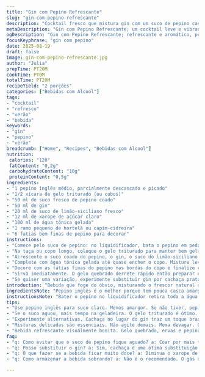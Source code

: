 ```yaml
---
title: "Gin com Pepino Refrescante"
slug: "gin-com-pepino-refrescante"
description: "Cocktail fresco que mistura gin com um suco de pepino caseiro, limão-siciliano e um toque de xarope de açúcar. Gelo, soda tônica e ervas frescas elevam aromas e sabores. Usar pepino inglês para suco claro, sem amargor, e ajustar acidez com limão. Importante coar bem o suco para evitar excesso de fibra e textura arenosa. Uma bebida leve, vibrante, perfeita para dias quentes, fácil de preparar com equipamentos mínimos."
metaDescription: "Gin com Pepino Refrescante; um cocktail leve e vibrante, ideal para dias quentes. Descubra como fazer em 20 minutos."
ogDescription: "Gin com Pepino Refrescante; refrescante e aromático, perfeito para dias de calor e almoços entre amigos. Fácil e rápido de preparar."
focusKeyphrase: "gin com pepino"
date: 2025-08-19
draft: false
image: gin-com-pepino-refrescante.jpg
author: "Julia"
prepTime: PT20M
cookTime: PT0M
totalTime: PT20M
recipeYield: "2 porções"
categories: ["Bebidas com Álcool"]
tags:
- "cocktail"
- "refresco"
- "verão"
- "bebida"
keywords:
- "gin"
- "pepino"
- "verão"
breadcrumb: ["Home", "Recipes", "Bebidas com Álcool"]
nutrition: 
 calories: "120"
 fatContent: "0,2g"
 carbohydrateContent: "10g"
 proteinContent: "0,5g"
ingredients:
- "1 pepino inglês médio, parcialmente descascado e picado"
- "1/2 xícara de gelo triturado (ou cubos)"
- "50 ml de suco fresco de pepino coado"
- "50 ml de gin"
- "20 ml de suco de limão-siciliano fresco"
- "12 ml de xarope de açúcar claro"
- "100 ml de água tônica gelada"
- "1 ramo pequeno de hortelã ou capim-cidreira"
- "6 fatias bem finas de pepino para decorar"
instructions:
- "Comece pelo suco de pepino: no liquidificador, bata o pepino em pedaços até virar um creme liso. Sem pressa, coe usando um pano fino ou uma peneira muito fina dentro da geladeira por cerca de 45 minutos para evitar que fique aguado. Não esprema demais, deixa o suco escorrer naturalmente para manter frescor e evitar amargor da casca e sementes."
- "Na taça ou copo longo, coloque o gelo triturado para manter bem gelado. Isso ajuda a manter as temperaturas separadas e conserva o gás da água tônica."
- "Acrescente o suco coado do pepino, o gin, o suco do limão-siciliano e o xarope de açúcar. Mexa suavemente com colher bailarina para misturar sem perder o gás da tônica."
- "Complete com água tônica gelada até quase encher o copo. Misture levemente só para incorporar, sem agitar demais."
- "Decore com as fatias finas do pepino nas bordas do copo e finalize com o ramo da hortelã ou capim-cidreira para aroma fresco que vai despertar o olfato a cada gole."
- "Sirva imediatamente. O gelo quebrado derrete rápido então preparar na hora é regra."
- "Se quiser uma variação, experimente substituir gin por cachaça prata para uma pegada brasileira; ou o limão-siciliano por limão-taiti para mais acidez. Também troque a hortelã por manjericão para um aroma inusitado."
introduction: "Bebida que foge do óbvio, misturando o frescor natural do pepino com a complexidade aromática do gin. Na primeira tentativa, usei todo o pepino triturado sem coar direito e o resultado foi uma textura desagradável, com fibra demais. Agora sou rígido: coar com calma, não espremer – o suco fica leve, quase um verde claro translúcido. O toque do limão-siciliano refina o sabor e o xarope de açúcar dá um contraponto doce sutil que equilibra. Água tônica garante aquela efervescência, que traz frescor e mantém o paladar alerta. Ideal para aliviar o calor ou acompanhar um almoço de verão com amigos."
ingredientsNote: "Pepino inglês é o melhor porque tem pouca casca amargosa e muitas sementes macias. Se não tiver, pepino comum serve, mas corte as pontas e retire casca inteira por causa do amargor. Use limão-siciliano para controlar o azedume com delicadeza, limão-taiti é ácido demais e pode desequilibrar o drink. Xarope de açúcar pode ser feito em casa dissolvendo partes iguais de açúcar e água morna, depois deixar esfriar; evita o gosto forte do açúcar granulado direto. A água tônica deve estar bem gelada para não perder gás no momento de servir. Hortelã é clássico, mas capim-cidreira oferece um aroma diferente que surpreende. Gelo triturado refresca mais rápido que cubos, mas derrete antes, o que deve ser levado em conta."
instructionsNote: "Bater o pepino no liquidificador retira toda a água e parte da polpa em suspensão. Coar com calma e deixar escorrer na geladeira evita que a bebida fique aguada e pastosa. Misturar os líquidos com delicadeza evita perder a efervescência da água tônica. Usar gelo triturado é mais gostoso visualmente e refrescante, mas cuidado para não diluir rápido demais. É melhor preparar porções pequenas e consumir rápido. Decoração com pepino e ervas não é só visual: ajuda a ativar o aroma, importância muitas vezes ignorada. Trocar o gin por outras bebidas brancas abre um leque de variações interessantes. A experiência em casa ensinou o valor da paciência na etapa do suco para garantir a textura perfeita."
tips:
- "Use pepino inglês para suco claro. Menos amargor. Se não tiver, pepino comum funciona. Prepare o suco com paciência. Melhor coar, evitar a textura arenosa. Um pano fino é ideal. Não esprema, deixe escorrer. O resultado fica leve e fresco."
- "Se o suco aguou, mais tempo na geladeira. O gelo triturado é ótimo. Mas derrete rápido. Prepare na hora. Separe as porções e sempre sirva imediatamente. A água tônica deve estar bem gelada. Essas dicas vão melhorar as suas bebidas quentes."
- "Experimente alternativas. Cachaça no lugar do gin traz um toque brasileiro. Limão-taiti tem um azedume pronunciado. Pode desequilibrar a bebida. Vá de limão-siciliano para uma acidez suave. A erva é à sua escolha: manjericão surpreende como substituto da hortelã."
- "Misturas delicadas são essenciais. Não agite demais. Mexa devagar. O gás da tônica é precioso, precisa ficar. As fatias de pepino decoram além de enfeitar. Aromas ativados com cada gole. Importante levar o frescor para a mesa."
- "Bebida refrescante visualmente bonita. Gelo quebrado, ervas e pepino são essenciais para a estética. Cuidado com a diluição rápida. Mais sabor perfeito com mix de texturas. Um pouco de paciência na hora de preparar faz toda a diferença."
faq:
- "q: Como evitar que o suco de pepino fique aguado? a: Coar por mais tempo é o segredo. Deixar escorrer na geladeira. Não esprema demais. O excesso de fibra pode arruinar a textura. Use um pano fino."
- "q: Posso substituir o gin? a: Sim, cachaça é uma ótima substituição. Porém, o sabor é diferente. Limão-taiti é mais ácido. Também pode desequilibrar. Cuidado com o gosto, escolha o que combina."
- "q: O que fazer se a bebida ficar muito doce? a: Diminua o xarope de açúcar. Ajuste ao seu gosto. Pode misturar com mais suco de limão. O equilíbrio é fundamental. Sempre experimente enquanto prepara."
- "q: Como armazenar a bebida sobrando? a: Não é o recomendado. O gás da tônica desaparece. Se precisar, guarde na geladeira. Mas consuma logo. A frescura é o mais importante. Prepare pequenas porções."

---
```

